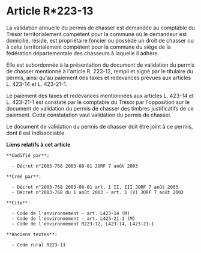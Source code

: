 # Article R*223-13

La validation annuelle du permis de chasser est demandée au comptable du Trésor territorialement compétent pour la commune où
le demandeur est domicilié, réside, est propriétaire foncier ou possède un droit de chasser ou à celui territorialement
compétent pour la commune du siège de la fédération départementale des chasseurs à laquelle il adhère.

Elle est subordonnée à la présentation du document de validation du permis de chasser mentionné à l'article R. 223-12, rempli
et signé par le titulaire du permis, ainsi qu'au paiement des taxes et redevances prévues aux articles L. 423-14 et L.
423-21-1.

Le paiement des taxes et redevances mentionnées aux articles L. 423-14 et L. 423-21-1 est constaté par le comptable du Trésor
par l'opposition sur le document de validation du permis de chasser des timbres justificatifs de ce paiement. Cette
constatation vaut validation du permis de chasser.

Le document de validation du permis de chasser doit être joint à ce permis, dont il est indissociable.

**Liens relatifs à cet article**

	**Codifié par**:

	  - Décret n°2003-768 2003-08-01 JORF 7 août 2003

	**Créé par**:

	  - Décret n°2003-768 2003-08-01 art. 1 II, III JORF 7 août 2003
	  - Décret n°2003-768 du 1 août 2003 - art. 1 (V) JORF 7 août 2003

	**Cite**:

	  - Code de l'environnement - art. L423-14 (M)
	  - Code de l'environnement - art. L423-21-1 (M)
	  - Code de l'environnement R223-12, L423-14, L423-21-1

	**Anciens textes**:

	  - Code rural R223-13
